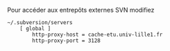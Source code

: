 Pour accéder aux entrepôts externes SVN modifiez

    ~/.subversion/servers
        [ global ]
            http-proxy-host = cache-etu.univ-lille1.fr
            http-proxy-port = 3128 
